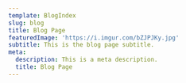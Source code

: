```yaml
---
template: BlogIndex
slug: blog
title: Blog Page
featuredImage: 'https://i.imgur.com/bZJPJKy.jpg'
subtitle: This is the blog page subtitle.
meta:
  description: This is a meta description.
  title: Blog Page
---
```

